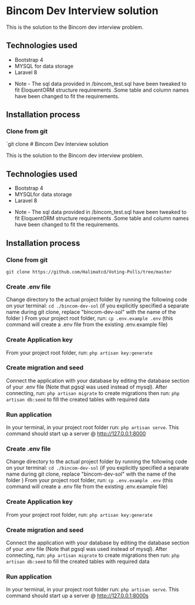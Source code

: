 # Bincom Dev Interview solution

This is the solution to the Bincom dev interview problem.

## Technologies used

-   Bootstrap 4
-   MYSQL for data storage
-   Laravel 8

*   Note - The sql data provided in /bincom_test.sql have been tweaked to fit EloquentORM structure requirements .Some table and column names have been changed to fit the requirements.

## Installation process

### Clone from git

`git clone # Bincom Dev Interview solution

This is the solution to the Bincom dev interview problem.

## Technologies used

-   Bootstrap 4
-   MYSQLfor data storage
-   Laravel 8

*   Note - The sql data provided in /bincom_test.sql have been tweaked to fit EloquentORM structure requirements .Some table and column names have been changed to fit the requirements.

## Installation process

### Clone from git

`git clone https://github.com/Halimatcd/Voting-Polls/tree/master`

### Create .env file

Change directory to the actual project folder by running the following code on your terminal:
`cd ./bincom-dev-sol` (if you explicitly specified a separate name during git clone, replace "bincom-dev-sol" with the name of the folder )
From your project root folder, run:
`cp .env.example .env` (this command will create a .env file from the existing .env.example file)

### Create Application key

From your project root folder, run:
`php artisan key:generate`

### Create migration and seed

Connect the application with your database by editing the database section of your .env file (Note that pgsql was used instead of mysql).
After connecting, run:
`php artisan migrate` to create migrations
then run:
`php artisan db:seed` to fill the created tables with required data

### Run application

In your terminal, in your project root folder run:
`php artisan serve`. This command should start up a server @ http://127.0.0.1:8000

### Create .env file

Change directory to the actual project folder by running the following code on your terminal:
`cd ./bincom-dev-sol` (if you explicitly specified a separate name during git clone, replace "bincom-dev-sol" with the name of the folder )
From your project root folder, run:
`cp .env.example .env` (this command will create a .env file from the existing .env.example file)

### Create Application key

From your project root folder, run:
`php artisan key:generate`

### Create migration and seed

Connect the application with your database by editing the database section of your .env file (Note that pgsql was used instead of mysql).
After connecting, run:
`php artisan migrate` to create migrations
then run:
`php artisan db:seed` to fill the created tables with required data

### Run application

In your terminal, in your project root folder run:
`php artisan serve`. This command should start up a server @ http://127.0.0.1:8000s
